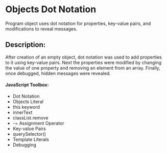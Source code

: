 <h1>Objects Dot Notation</h1>
<p>Program object uses dot notation for properties, key-value pairs, and modifications to reveal messages.</p>

<h2>Description:</h2>
<p>After creation of an empty object, dot notation was used to add properties to it using key-value pairs. Next the properties were modified by changing the value of one property and removing an element from an array. Finally, once debugged, hidden messages were revealed.</p>

<h4>JavaScript Toolbox:</h4>

* Dot Notation
* Objects Literal
* this keyword 
* innerText
* classList.remove
* -= Assignment Operator
* Key-value Pairs
* querySelector()
* Template Literals
* Debugging
